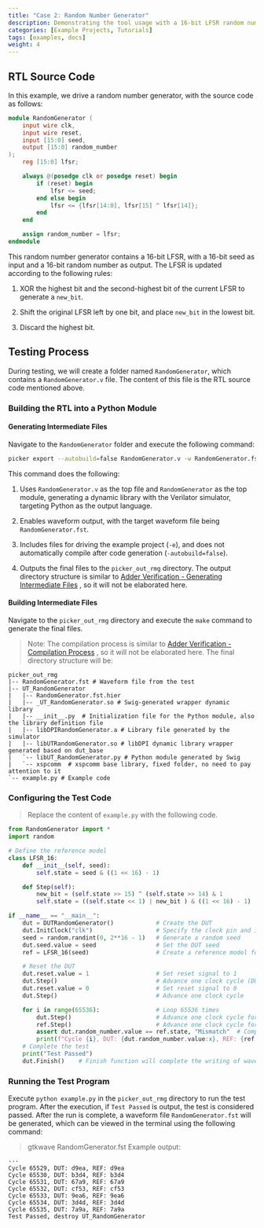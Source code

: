 ```yaml
---
title: "Case 2: Random Number Generator"
description: Demonstrating the tool usage with a 16-bit LFSR random number generator, which includes a clock signal, sequential logic, and registers.
categories: [Example Projects, Tutorials]
tags: [examples, docs]
weight: 4
---
```


## RTL Source Code

In this example, we drive a random number generator, with the source code as follows:


```verilog
module RandomGenerator (
    input wire clk,
    input wire reset,
    input [15:0] seed,
    output [15:0] random_number
);
    reg [15:0] lfsr;

    always @(posedge clk or posedge reset) begin
        if (reset) begin
            lfsr <= seed;
        end else begin
            lfsr <= {lfsr[14:0], lfsr[15] ^ lfsr[14]};
        end
    end

    assign random_number = lfsr;
endmodule
```

This random number generator contains a 16-bit LFSR, with a 16-bit seed as input and a 16-bit random number as output. The LFSR is updated according to the following rules:

1. XOR the highest bit and the second-highest bit of the current LFSR to generate a `new_bit`.

2. Shift the original LFSR left by one bit, and place `new_bit` in the lowest bit.

3. Discard the highest bit.

## Testing Process
During testing, we will create a folder named `RandomGenerator`, which contains a `RandomGenerator.v` file. The content of this file is the RTL source code mentioned above.
### Building the RTL into a Python Module

#### Generating Intermediate Files
Navigate to the `RandomGenerator` folder and execute the following command:

```bash
picker export --autobuild=false RandomGenerator.v -w RandomGenerator.fst --sname RandomGenerator --tdir picker_out_rmg --lang python -e --sim verilator
```

This command does the following:

1. Uses `RandomGenerator.v` as the top file and `RandomGenerator` as the top module, generating a dynamic library with the Verilator simulator, targeting Python as the output language.

2. Enables waveform output, with the target waveform file being `RandomGenerator.fst`.

3. Includes files for driving the example project (`-e`), and does not automatically compile after code generation (`-autobuild=false`).

4. Outputs the final files to the `picker_out_rmg` directory.
The output directory structure is similar to [Adder Verification - Generating Intermediate Files](https://chatgpt.com/docs/quick-start/eg-adder/#generating-intermediate-files) , so it will not be elaborated here.
#### Building Intermediate Files
Navigate to the `picker_out_rmg` directory and execute the `make` command to generate the final files.
> Note: The compilation process is similar to [Adder Verification - Compilation Process](https://chatgpt.com/docs/quick-start/eg-adder/#building-intermediate-files) , so it will not be elaborated here.
The final directory structure will be:


```shell
picker_out_rmg
|-- RandomGenerator.fst # Waveform file from the test
|-- UT_RandomGenerator
|   |-- RandomGenerator.fst.hier
|   |-- _UT_RandomGenerator.so # Swig-generated wrapper dynamic library
|   |-- __init__.py  # Initialization file for the Python module, also the library definition file
|   |-- libDPIRandomGenerator.a # Library file generated by the simulator
|   |-- libUTRandomGenerator.so # libDPI dynamic library wrapper generated based on dut_base
|   `-- libUT_RandomGenerator.py # Python module generated by Swig
|   `-- xspcomm  # xspcomm base library, fixed folder, no need to pay attention to it
`-- example.py # Example code
```

### Configuring the Test Code

> Replace the content of `example.py` with the following code.

```python
from RandomGenerator import *
import random

# Define the reference model
class LFSR_16:
    def __init__(self, seed):
        self.state = seed & ((1 << 16) - 1)

    def Step(self):
        new_bit = (self.state >> 15) ^ (self.state >> 14) & 1
        self.state = ((self.state << 1) | new_bit ) & ((1 << 16) - 1)

if __name__ == "__main__":
    dut = DUTRandomGenerator()            # Create the DUT
    dut.InitClock("clk")                  # Specify the clock pin and initialize the clock
    seed = random.randint(0, 2**16 - 1)   # Generate a random seed
    dut.seed.value = seed                 # Set the DUT seed
    ref = LFSR_16(seed)                   # Create a reference model for comparison

    # Reset the DUT
    dut.reset.value = 1                   # Set reset signal to 1
    dut.Step()                            # Advance one clock cycle (DUTRandomGenerator is a sequential circuit, it requires advancing via Step)
    dut.reset.value = 0                   # Set reset signal to 0
    dut.Step()                            # Advance one clock cycle

    for i in range(65536):                # Loop 65536 times
        dut.Step()                        # Advance one clock cycle for the DUT, generating a random number
        ref.Step()                        # Advance one clock cycle for the reference model, generating a random number
        assert dut.random_number.value == ref.state, "Mismatch"  # Compare the random numbers generated by the DUT and the reference model
        print(f"Cycle {i}, DUT: {dut.random_number.value:x}, REF: {ref.state:x}") # Print the results
    # Complete the test
    print("Test Passed")
    dut.Finish()    # Finish function will complete the writing of waveform, coverage, and other files
```

### Running the Test Program
Execute `python example.py` in the `picker_out_rmg` directory to run the test program. After the execution, if `Test Passed` is output, the test is considered passed. After the run is complete, a waveform file `RandomGenerator.fst` will be generated, which can be viewed in the terminal using the following command:
> gtkwave RandomGenerator.fst
Example output:


```shell
···
Cycle 65529, DUT: d9ea, REF: d9ea
Cycle 65530, DUT: b3d4, REF: b3d4
Cycle 65531, DUT: 67a9, REF: 67a9
Cycle 65532, DUT: cf53, REF: cf53
Cycle 65533, DUT: 9ea6, REF: 9ea6
Cycle 65534, DUT: 3d4d, REF: 3d4d
Cycle 65535, DUT: 7a9a, REF: 7a9a
Test Passed, destroy UT_RandomGenerator
```
